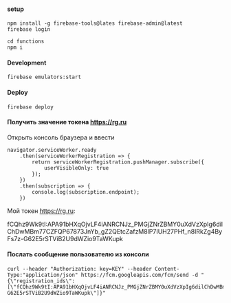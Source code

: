 #### setup

    npm install -g firebase-tools@lates firebase-admin@latest
    firebase login

    cd functions
    npm i


#### Development

    firebase emulators:start

#### Deploy

    firebase deploy

#### Получить значение токена https://rg.ru 
Открыть консоль браузера и ввести

    navigator.serviceWorker.ready
        .then(serviceWorkerRegistration => {
            return serviceWorkerRegistration.pushManager.subscribe({
                userVisibleOnly: true
            });
        })
        .then(subscription => {
            console.log(subscription.endpoint);
        })


Мой токен https://rg.ru:

fCQhz9Wk9tI:APA91bHXqOjvLF4iANRCNJz_PMGjZNrZBMY0uXdVzXpIg6dilChDwMBm77CZFQP67873JnYb_gZ2QEtcZafzM8lP7IUH27PHf_n8IRkZg4ByFs7z-G62E5rSTViB2U9dWZio9TaWKupk


#### Послать сообщение пользователю из консоли

    curl --header "Authorization: key=KEY" --header Content-Type:"application/json" https://fcm.googleapis.com/fcm/send -d "{\"registration_ids\":[\"fCQhz9Wk9tI:APA91bHXqOjvLF4iANRCNJz_PMGjZNrZBMY0uXdVzXpIg6dilChDwMBm77CZFQP67873JnYb_gZ2QEtcZafzM8lP7IUH27PHf_n8IRkZg4ByFs7z-G62E5rSTViB2U9dWZio9TaWKupk\"]}"
